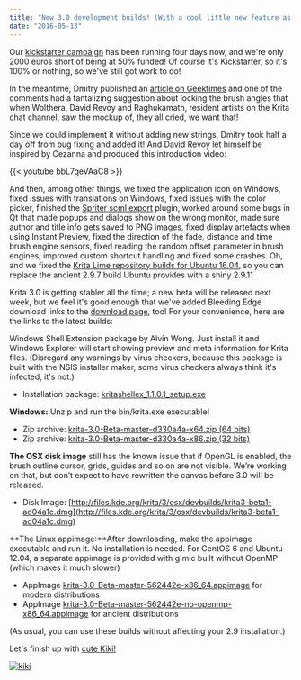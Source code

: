 ```yaml
---
title: "New 3.0 development builds! (With a cool little new feature as well)"
date: "2016-05-13"
---
```


Our [kickstarter campaign](http://www.krita.org/2016kickstarter) has been running four days now, and we're only 2000 euros short of being at 50% funded! Of course it's Kickstarter, so it's 100% or nothing, so we've still got work to do!

In the meantime, Dmitry published an [article on Geektimes](https://geektimes.ru/post/275530/#comment_9247098) and one of the comments had a tantalizing suggestion about locking the brush angles that when Wolthera, David Revoy and Raghukamath, resident artists on the Krita chat channel, saw the mockup of, they all cried, we want that!

Since we could implement it without adding new strings, Dmitry took half a day off from bug fixing and added it! And David Revoy let himself be inspired by Cezanna and produced this introduction video:

{{< youtube bbL7qeVAaC8 >}}

And then, among other things, we fixed the application icon on Windows, fixed issues with translations on Windows, fixed issues with the color picker, finished the [Spriter scml export](https://brashmonkey.com/) plugin, worked around some bugs in Qt that made popups and dialogs show on the wrong monitor, made sure author and title info gets saved to PNG images, fixed display artefacts when using Instant Preview, fixed the direction of the fade, distance and time brush engine sensors, fixed reading the random offset parameter in brush engines, improved custom shortcut handling and fixed some crashes. Oh, and we fixed the [Krita Lime repository builds for Ubuntu 16.04](https://launchpad.net/~dimula73/+archive/ubuntu/krita), so you can replace the ancient 2.9.7 build Ubuntu provides with a shiny 2.9.11

Krita 3.0 is getting stabler all the time; a new beta will be released next week, but we feel it's good enough that we've added Bleeding Edge download links to the [download page](http://krita.org/download), too! For your convenience, here are the links to the latest builds:

Windows Shell Extension package by Alvin Wong. Just install it and Windows Explorer will start showing preview and meta information for Krita files. (Disregard any warnings by virus checkers, because this package is built with the NSIS installer maker, some virus checkers always think it's infected, it's not.)

- Installation package: [kritashellex\_1.1.0.1\_setup.exe](http://files.kde.org/krita/3/windows/kritashellex_1.1.0.1_setup.exe)

**Windows:** Unzip and run the bin/krita.exe executable!

- Zip archive: [krita-3.0-Beta-master-d330a4a-x64.zip (64 bits)](http://files.kde.org/krita/3/windows/devbuilds/krita-3.0-Beta-master-d330a4a-x64.zip)
- Zip archive: [krita-3.0-Beta-master-d330a4a-x86.zip (32 bits)](http://files.kde.org/krita/3/windows/devbuilds/krita-3.0-Beta-master-d330a4a-x86.zip)

**The OSX disk image** still has the known issue that if OpenGL is enabled, the brush outline cursor, grids, guides and so on are not visible. We’re working on that, but don’t expect to have rewritten the canvas before 3.0 will be released.

- Disk Image: [http://files.kde.org/krita/3/osx/devbuilds/krita3-beta1-ad04a1c.dmg](http://files.kde.org/krita/3/osx/devbuilds/krita3-beta1-ad04a1c.dmg)

**The Linux appimage:**After downloading, make the appimage executable and run it. No installation is needed. For CentOS 6 and Ubuntu 12.04, a separate appimage is provided with g'mic built without OpenMP (which makes it much slower)

- AppImage [krita-3.0-Beta-master-562442e-x86\_64.appimage](http://files.kde.org/krita/3/linux/devbuilds/krita-3.0-Beta-master-562442e-x86_64.appimage) for modern distributions
- AppImage [krita-3.0-Beta-master-562442e-no-openmp-x86\_64.appimage](http://files.kde.org/krita/3/linux/devbuilds/krita-3.0-Beta-master-562442e-no-openmp-x86_64.appimage) for ancient distributions

(As usual, you can use these builds without affecting your 2.9 installation.)

Let's finish up with [cute Kiki!](https://twitter.com/ramskullsart/status/730023741711777792/photo/1)

[![kiki](../images/kiki-782x1024.jpg)](https://krita.org/wp-content/uploads/2016/05/kiki.jpg)

